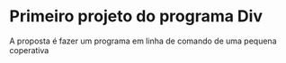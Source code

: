 <h1>Primeiro projeto do programa Div </h1>

<p> A proposta é fazer um programa em linha de comando  de uma pequena coperativa </p>